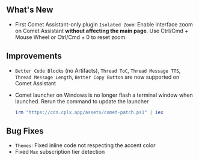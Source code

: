 ## What's New

- First Comet Assistant-only plugin `Isolated Zoom`: Enable interface zoom on Comet Assistant **without affecting the main page**. Use Ctrl/Cmd + Mouse Wheel or Ctrl/Cmd + 0 to reset zoom.

## Improvements

- `Better Code Blocks` (no Artifacts), `Thread ToC`, `Thread Message TTS`, `Thread Message Length`, `Better Copy Button` are now supported on Comet Assistant
- Comet launcher on Windows is no longer flash a terminal window when launched. Rerun the command to update the launcher

  ```powershell
  irm "https://cdn.cplx.app/assets/comet-patch.ps1" | iex
  ```

## Bug Fixes

- `Themes`: Fixed inline code not respecting the accent color
- Fixed `Max` subscription tier detection
